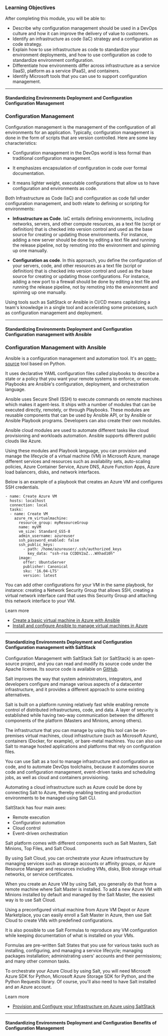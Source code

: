 ### Learning Objectives
After completing this module, you will be able to:

* Describe why configuration management should be used in a DevOps culture and how it can improve the delivery of value to customers.
* Identify an infrastructure as code (IaC) strategy and a configuration as code strategy.
* Explain how to use infrastructure as code to standardize your environment deployments, and how to use configuration as code to standardize environment configuration.
* Differentiate how environments differ across infrastructure as a service (IaaS), platform as a service (PaaS), and containers.
* Identify Microsoft tools that you can use to support configuration management.

---

#### Standardizing Environments   Deployment and Configuration   Configuration Management

### Configuration Management

Configuration management is the management of the configuration of all environments for an application. Typically, configuration management is done in the form of scripts that are version controlled. Here are some key characteristics:

* Configuration management in the DevOps world is less formal than traditional configuration management.

* It emphasizes encapsulation of configuration in code over formal documentation.

* It means lighter weight, executable configurations that allow us to have configuration and environments as code.

Both Infrastructure as Code (IaC) and configuration as code fall under configuration management, and both relate to defining or scripting for environments:

* **Infrastructure as Code**. IaC entails defining environments, including networks, servers, and other compute resources, as a text file (script or definition) that is checked into version control and used as the base source for creating or updating those environments. For instance, adding a new server should be done by editing a text file and running the release pipeline, not by remoting into the environment and spinning up one manually.

* **Configuration as code**. In this approach, you define the configuration of your servers, code, and other resources as a text file (script or definition) that is checked into version control and used as the base source for creating or updating those configurations. For instance, adding a new port to a firewall should be done by editing a text file and running the release pipeline, not by remoting into the environment and spinning up one manually.

Using tools such as SaltStack or Ansible in CI/CD means capitalizing a team's knowledge in a single tool and accelerating some processes, such as configuration management and deployment.


---

#### Standardizing Environments   Deployment and Configuration   Configuration management with Ansible

### Configuration Management with Ansible

Ansible is a configuration management and automation tool. It's an [open-source](https://github.com/ansible/ansible) tool based on Python.

It uses declarative YAML configuration files called playbooks to describe a state or a policy that you want your remote systems to enforce, or execute. Playbooks are Ansible's configuration, deployment, and orchestration language.

Ansible uses Secure Shell (SSH) to execute commands on remote machines which makes it agent-less. It ships with a number of modules that can be executed directly, remotely, or through Playbooks. These modules are reusable components that can be used by Ansible API, or by Ansible or Ansible Playbook programs. Developers can also create their own modules.

Ansible cloud modules are used to automate different tasks like cloud provisioning and workloads automation. Ansible supports different public clouds like Azure.

Using these modules and Playbook language, you can provision and manage the lifecycle of a virtual machine (VM) in Microsoft Azure, manage different services and resources such as availability sets, auto-scaling policies, Azure Container Service, Azure DNS, Azure Function Apps, Azure load balancers, disks, and network interfaces.

Below is an example of a playbook that creates an Azure VM and configures SSH credentials.

```
- name: Create Azure VM
  hosts: localhost
  connection: local
  tasks:
  - name: Create VM
    azure_rm_virtualmachine:
      resource_group: myResourceGroup
      name: myVM
      vm_size: Standard_GS5-8
      admin_username: azureuser
      ssh_password_enabled: false
      ssh_public_keys: 
        - path: /home/azureuser/.ssh/authorized_keys
          key_data: "ssh-rsa CCDDV2aZ...WXhad10h"
      image:
        offer: UbuntuServer
        publisher: Canonical
        sku: '16.04-LTS'
        version: latest
```

You can add other configurations for your VM in the same playbook, for instance: creating a Network Security Group that allows SSH, creating a virtual network interface card that uses this Security Group and attaching this network interface to your VM.

Learn more
* [Create a basic virtual machine in Azure with Ansible](https://docs.microsoft.com/en-us/azure/virtual-machines/linux/ansible-create-vm)
* [Install and configure Ansible to manage virtual machines in Azure](https://docs.microsoft.com/en-us/azure/virtual-machines/linux/ansible-install-configure)

---

#### Standardizing Environments   Deployment and Configuration   Configuration management with SaltStack

Configuration Management with SaltStack
Salt (or SaltStack) is an open-source project, and you can read and modify its source code under the Apache license. 
Its source code is available on [GitHub](https://github.com/saltstack/salt).

Salt improves the way that system administrators, integrators, and developers configure and manage various aspects of a datacenter infrastructure, and it provides a different approach to some existing alternatives.

Salt is built on a platform running relatively fast while enabling remote control of distributed infrastructures, code, and data. A layer of security is established while having two-way communication between the different components of the platform (Masters and Minions, among others).

The infrastructure that you can manage by using this tool can be on-premises virtual machines, cloud infrastructure (such as Microsoft Azure), containers (Docker, for example), or bare-metal machines. You can also use Salt to manage hosted applications and platforms that rely on configuration files.

You can use Salt as a tool to manage infrastructure and configuration as code, and to automate DevOps toolchains, because it automates source code and configuration management, event-driven tasks and scheduling jobs, as well as cloud and containers provisioning.

Automating a cloud infrastructure such as Azure could be done by connecting Salt to Azure, thereby enabling testing and production environments to be managed using Salt CLI.

SaltStack has four main axes:

* Remote execution
* Configuration automation
* Cloud control
* Event-driven orchestration

Salt platform comes with different components such as Salt Masters, Salt Minions, Top Files, and Salt Cloud.

By using Salt Cloud, you can orchestrate your Azure infrastructure by managing services such as storage accounts or affinity groups, or Azure Resource Manager and resources including VMs, disks, Blob storage virtual networks, or service certificates.

When you create an Azure VM by using Salt, you generally do that from a remote machine where Salt Master is installed. To add a new Azure VM with Minions installed by default and managed by the Salt Master, the easiest way is to use Salt Cloud.

Using a preconfigured virtual machine from Azure VM Depot or Azure Marketplace, you can easily enroll a Salt Master in Azure, then use Salt Cloud to create VMs with predefined configurations.

It is also possible to use Salt Formulas to reproduce any VM configuration while keeping documentation of what is installed on your VMs.

Formulas are pre-written Salt States that you use for various tasks such as installing, configuring, and managing a service lifecycle; managing packages installation; administrating users' accounts and their permissions; and many other common tasks.

To orchestrate your Azure Cloud by using Salt, you will need Microsoft Azure SDK for Python, Microsoft Azure Storage SDK for Python, and the Python Requests library. Of course, you'll also need to have Salt installed and an Azure account.

Learn more
* [Provision and Configure your Infrastructure on Azure using SaltStack](https://www.microsoft.com/developerblog/2017/05/09/provision-configure-infrastructure-azure-using-saltstack/)

---

#### Standardizing Environments   Deployment and Configuration   Benefits of Configuration Management
